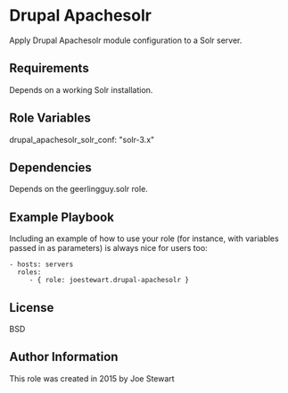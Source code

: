 Drupal Apachesolr
=========

Apply Drupal Apachesolr module configuration to a Solr server.

Requirements
------------

Depends on a working Solr installation.

Role Variables
--------------

drupal_apachesolr_solr_conf: "solr-3.x"

Dependencies
------------

Depends on the geerlingguy.solr role.

Example Playbook
----------------

Including an example of how to use your role (for instance, with variables passed in as parameters) is always nice for users too:

    - hosts: servers
      roles:
         - { role: joestewart.drupal-apachesolr }

License
-------

BSD

Author Information
------------------

This role was created in 2015 by Joe Stewart
